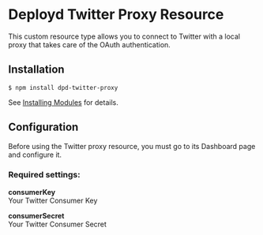 # Deployd Twitter Proxy Resource

This custom resource type allows you to connect to Twitter with a local
proxy that takes care of the OAuth authentication.

## Installation

`$ npm install dpd-twitter-proxy`

See [Installing Modules](http://docs.deployd.com/docs/using-modules/installing-modules.md) for details.

## Configuration

Before using the Twitter proxy resource, you must go to its Dashboard page and configure it.

### Required settings:

**consumerKey**  
Your Twitter Consumer Key

**consumerSecret**  
Your Twitter Consumer Secret
